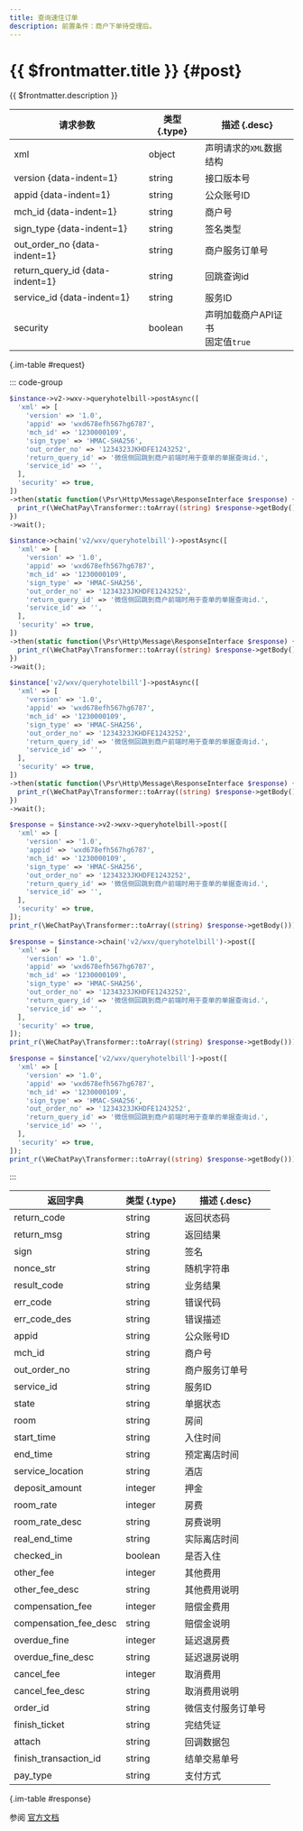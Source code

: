 ```yaml
---
title: 查询速住订单
description: 前置条件：商户下单待受理后。
---
```


# {{ $frontmatter.title }} {#post}

{{ $frontmatter.description }}

| 请求参数 | 类型 {.type} | 描述 {.desc}
| --- | --- | ---
| xml | object | 声明请求的`XML`数据结构
| version {data-indent=1} | string | 接口版本号
| appid {data-indent=1} | string | 公众账号ID
| mch_id {data-indent=1} | string | 商户号
| sign_type {data-indent=1} | string | 签名类型
| out_order_no {data-indent=1} | string | 商户服务订单号
| return_query_id {data-indent=1} | string | 回跳查询id
| service_id {data-indent=1} | string | 服务ID
| security | boolean | 声明加载商户API证书<br/>固定值`true`

{.im-table #request}

::: code-group

```php [异步纯链式]
$instance->v2->wxv->queryhotelbill->postAsync([
  'xml' => [
    'version' => '1.0',
    'appid' => 'wxd678efh567hg6787',
    'mch_id' => '1230000109',
    'sign_type' => 'HMAC-SHA256',
    'out_order_no' => '1234323JKHDFE1243252',
    'return_query_id' => '微信侧回跳到商户前端时用于查单的单据查询id.',
    'service_id' => '',
  ],
  'security' => true,
])
->then(static function(\Psr\Http\Message\ResponseInterface $response) {
  print_r(\WeChatPay\Transformer::toArray((string) $response->getBody()));
})
->wait();
```

```php [异步声明式]
$instance->chain('v2/wxv/queryhotelbill')->postAsync([
  'xml' => [
    'version' => '1.0',
    'appid' => 'wxd678efh567hg6787',
    'mch_id' => '1230000109',
    'sign_type' => 'HMAC-SHA256',
    'out_order_no' => '1234323JKHDFE1243252',
    'return_query_id' => '微信侧回跳到商户前端时用于查单的单据查询id.',
    'service_id' => '',
  ],
  'security' => true,
])
->then(static function(\Psr\Http\Message\ResponseInterface $response) {
  print_r(\WeChatPay\Transformer::toArray((string) $response->getBody()));
})
->wait();
```

```php [异步属性式]
$instance['v2/wxv/queryhotelbill']->postAsync([
  'xml' => [
    'version' => '1.0',
    'appid' => 'wxd678efh567hg6787',
    'mch_id' => '1230000109',
    'sign_type' => 'HMAC-SHA256',
    'out_order_no' => '1234323JKHDFE1243252',
    'return_query_id' => '微信侧回跳到商户前端时用于查单的单据查询id.',
    'service_id' => '',
  ],
  'security' => true,
])
->then(static function(\Psr\Http\Message\ResponseInterface $response) {
  print_r(\WeChatPay\Transformer::toArray((string) $response->getBody()));
})
->wait();
```

```php [同步纯链式]
$response = $instance->v2->wxv->queryhotelbill->post([
  'xml' => [
    'version' => '1.0',
    'appid' => 'wxd678efh567hg6787',
    'mch_id' => '1230000109',
    'sign_type' => 'HMAC-SHA256',
    'out_order_no' => '1234323JKHDFE1243252',
    'return_query_id' => '微信侧回跳到商户前端时用于查单的单据查询id.',
    'service_id' => '',
  ],
  'security' => true,
]);
print_r(\WeChatPay\Transformer::toArray((string) $response->getBody()));
```

```php [同步声明式]
$response = $instance->chain('v2/wxv/queryhotelbill')->post([
  'xml' => [
    'version' => '1.0',
    'appid' => 'wxd678efh567hg6787',
    'mch_id' => '1230000109',
    'sign_type' => 'HMAC-SHA256',
    'out_order_no' => '1234323JKHDFE1243252',
    'return_query_id' => '微信侧回跳到商户前端时用于查单的单据查询id.',
    'service_id' => '',
  ],
  'security' => true,
]);
print_r(\WeChatPay\Transformer::toArray((string) $response->getBody()));
```

```php [同步属性式]
$response = $instance['v2/wxv/queryhotelbill']->post([
  'xml' => [
    'version' => '1.0',
    'appid' => 'wxd678efh567hg6787',
    'mch_id' => '1230000109',
    'sign_type' => 'HMAC-SHA256',
    'out_order_no' => '1234323JKHDFE1243252',
    'return_query_id' => '微信侧回跳到商户前端时用于查单的单据查询id.',
    'service_id' => '',
  ],
  'security' => true,
]);
print_r(\WeChatPay\Transformer::toArray((string) $response->getBody()));
```

:::

| 返回字典 | 类型 {.type} | 描述 {.desc}
| --- | --- | ---
| return_code | string | 返回状态码
| return_msg | string | 返回结果
| sign | string | 签名
| nonce_str | string | 随机字符串
| result_code | string | 业务结果
| err_code | string | 错误代码
| err_code_des | string | 错误描述
| appid | string | 公众账号ID
| mch_id | string | 商户号
| out_order_no | string | 商户服务订单号
| service_id | string | 服务ID
| state | string | 单据状态
| room | string | 房间
| start_time | string | 入住时间
| end_time | string | 预定离店时间
| service_location | string | 酒店
| deposit_amount | integer | 押金
| room_rate | integer | 房费
| room_rate_desc | string | 房费说明
| real_end_time | string | 实际离店时间
| checked_in | boolean | 是否入住
| other_fee | integer | 其他费用
| other_fee_desc | string | 其他费用说明
| compensation_fee | integer | 赔偿金费用
| compensation_fee_desc | string | 赔偿金说明
| overdue_fine | integer | 延迟退房费
| overdue_fine_desc | string | 延迟退房说明
| cancel_fee | integer | 取消费用
| cancel_fee_desc | string | 取消费用说明
| order_id | string | 微信支付服务订单号
| finish_ticket | string | 完结凭证
| attach | string | 回调数据包
| finish_transaction_id | string | 结单交易单号
| pay_type | string | 支付方式

{.im-table #response}

参阅 [官方文档](https://pay.weixin.qq.com/wiki/doc/apiv3/payscore.php?chapter=19_2&index=3)
